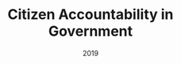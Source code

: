 ---
layout: project
type: project
draft: false
image: img/cspan/cspan.png
title: "Citizen Accountability in Government"
date: 2019
published: true
labels:
  - Cinematography
  - Directing
  - Storytelling

summary: "Grand Prize winning documentary answering the question: what does it mean to be American?"
projecturl: https://www.c-span.org/program/vignette/what-it-means-to-be-american/525164
---